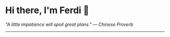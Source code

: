 <h1>Hi there, I'm Ferdi 👋</h1>

<p><em>
  "A little impatience will spoil great plans." — Chinese Proverb
</em></p>

---
